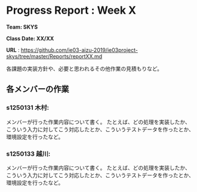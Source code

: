 # Progress Report : Week X

**Team: SKYS**

**Class Date: XX/XX**

**URL** : https://github.com/ie03-aizu-2019/ie03project-skys/tree/master/Reports/reportXX.md


各課題の実装方針や、必要と思われるその他作業の見積もりなど。


## 各メンバーの作業

### s1250131 木村:

メンバーが行った作業内容について書く。
たとえば、どの処理を実装したか、こういう入力に対してこう対応したとか、こういうテストデータを作ったとか、環境設定を行ったなど。


### s1250133 越川:

メンバーが行った作業内容について書く。
たとえば、どの処理を実装したか、こういう入力に対してこう対応したとか、こういうテストデータを作ったとか、環境設定を行ったなど。
